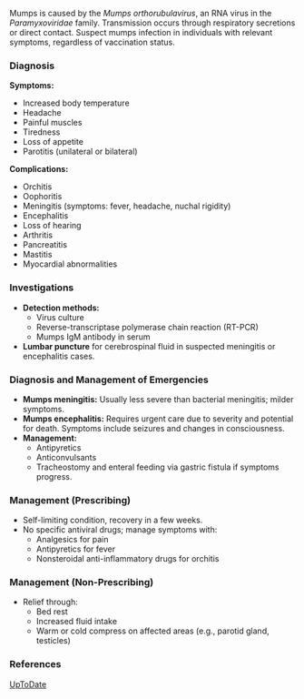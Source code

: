 Mumps is caused by the _Mumps orthorubulavirus_, an RNA virus in the _Paramyxoviridae_ family. Transmission occurs through respiratory secretions or direct contact. Suspect mumps infection in individuals with relevant symptoms, regardless of vaccination status.

### Diagnosis

**Symptoms:**
- Increased body temperature
- Headache
- Painful muscles
- Tiredness
- Loss of appetite
- Parotitis (unilateral or bilateral)

**Complications:**
- Orchitis
- Oophoritis
- Meningitis (symptoms: fever, headache, nuchal rigidity)
- Encephalitis
- Loss of hearing
- Arthritis
- Pancreatitis
- Mastitis
- Myocardial abnormalities

### Investigations

- **Detection methods:**
  - Virus culture
  - Reverse-transcriptase polymerase chain reaction (RT-PCR)
  - Mumps IgM antibody in serum
- **Lumbar puncture** for cerebrospinal fluid in suspected meningitis or encephalitis cases.

### Diagnosis and Management of Emergencies

- **Mumps meningitis:** Usually less severe than bacterial meningitis; milder symptoms.
- **Mumps encephalitis:** Requires urgent care due to severity and potential for death. Symptoms include seizures and changes in consciousness.
- **Management:**
  - Antipyretics
  - Anticonvulsants
  - Tracheostomy and enteral feeding via gastric fistula if symptoms progress.

### Management (Prescribing)

- Self-limiting condition, recovery in a few weeks.
- No specific antiviral drugs; manage symptoms with:
  - Analgesics for pain
  - Antipyretics for fever
  - Nonsteroidal anti-inflammatory drugs for orchitis

### Management (Non-Prescribing)

- Relief through:
  - Bed rest
  - Increased fluid intake
  - Warm or cold compress on affected areas (e.g., parotid gland, testicles)

### References

[UpToDate](https://www.uptodate.com/contents/mechanical-thrombectomy-for-acute-ischemic-stroke)